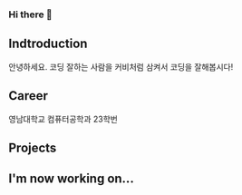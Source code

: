 ### Hi there 👋

## Indtroduction
안녕하세요. 코딩 잘하는 사람을 커비처럼 삼켜서 코딩을 잘해봅시다!


## Career
영남대학교 컴퓨터공학과 23학번

## Projects


## I'm now working on...


<!--
**seoyeoki/seoyeoki** is a ✨ _special_ ✨ repository because its `README.md` (this file) appears on your GitHub profile.

Here are some ideas to get you started:

- 🔭 I’m currently working on ...
- 🌱 I’m currently learning ...
- 👯 I’m looking to collaborate on ...
- 🤔 I’m looking for help with ...
- 💬 Ask me about ...
- 📫 How to reach me: ...
- 😄 Pronouns: ...
- ⚡ Fun fact: ...
-->

